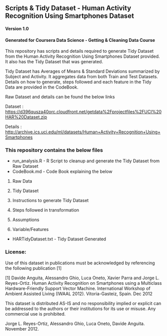 ## Scripts & Tidy Dataset - Human Activity Recognition Using Smartphones Dataset
#### Version 1.0
#### Generated for Coursera Data Science - Getting & Cleaning Data Course

This repository has scripts and details required to generate Tidy Dataset from the Human Activity Recognition Using Smartphones Dataset provided. It also has the Tidy Dataset that was generated.

Tidy Dataset has Averages of Means & Standard Deviations summarized by Subject and Activity. It aggregates data from both Train and Test Datasets. Details on how to generate, steps followed and each feature in the Tidy Data are provided in the CodeBook.

Raw Dataset and details can be found the below links

Dataset : https://d396qusza40orc.cloudfront.net/getdata%2Fprojectfiles%2FUCI%20HAR%20Dataset.zip

Details : http://archive.ics.uci.edu/ml/datasets/Human+Activity+Recognition+Using+Smartphones

### This repository contains the below files
* run_analysis.R - R Script to cleanup and generate the Tidy Dataset from Raw Dataset
* CodeBook.md - Code Book explaining the below
 
 1) Raw Data

 2) Tidy Dataset
 
 3) Instructions to generate Tidy Dataset
 
 4) Steps followed in transformation
 
 6) Assumptions
 
 5) Variable/Features

* HARTidyDataset.txt - Tidy Dataset Generated
        
### License:

Use of this dataset in publications must be acknowledged by referencing the following publication [1] 

[1] Davide Anguita, Alessandro Ghio, Luca Oneto, Xavier Parra and Jorge L. Reyes-Ortiz. Human Activity Recognition on Smartphones using a Multiclass Hardware-Friendly Support Vector Machine. International Workshop of Ambient Assisted Living (IWAAL 2012). Vitoria-Gasteiz, Spain. Dec 2012

This dataset is distributed AS-IS and no responsibility implied or explicit can be addressed to the authors or their institutions for its use or misuse. Any commercial use is prohibited.

Jorge L. Reyes-Ortiz, Alessandro Ghio, Luca Oneto, Davide Anguita. November 2012.
